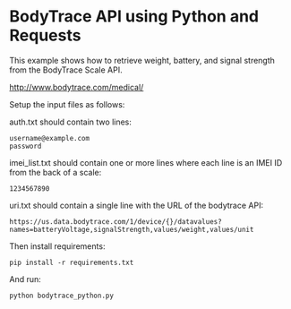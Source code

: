 # BodyTrace API using Python and Requests

This example shows how to retrieve weight, battery, and signal strength from the BodyTrace Scale API.

http://www.bodytrace.com/medical/

Setup the input files as follows:

auth.txt should contain two lines:

    username@example.com
    password

imei_list.txt should contain one or more lines where each line is an IMEI ID from the back of a scale:

    1234567890

uri.txt should contain a single line with the URL of the bodytrace API:

    https://us.data.bodytrace.com/1/device/{}/datavalues?names=batteryVoltage,signalStrength,values/weight,values/unit

Then install requirements:

    pip install -r requirements.txt

And run:

    python bodytrace_python.py
